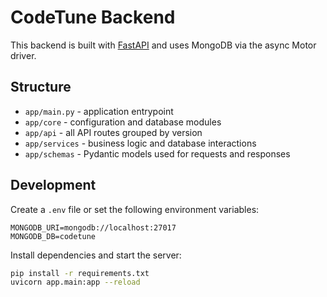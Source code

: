 # CodeTune Backend

This backend is built with [FastAPI](https://fastapi.tiangolo.com/) and uses MongoDB via the async Motor driver.

## Structure

- `app/main.py` - application entrypoint
- `app/core` - configuration and database modules
- `app/api` - all API routes grouped by version
- `app/services` - business logic and database interactions
- `app/schemas` - Pydantic models used for requests and responses

## Development

Create a `.env` file or set the following environment variables:

```
MONGODB_URI=mongodb://localhost:27017
MONGODB_DB=codetune
```

Install dependencies and start the server:

```bash
pip install -r requirements.txt
uvicorn app.main:app --reload
```
